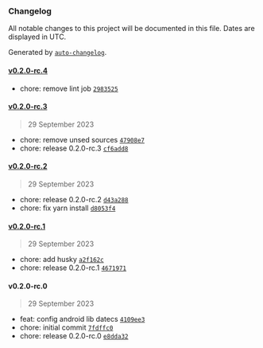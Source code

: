 ### Changelog

All notable changes to this project will be documented in this file. Dates are displayed in UTC.

Generated by [`auto-changelog`](https://github.com/CookPete/auto-changelog).

#### [v0.2.0-rc.4](https://github.com/zettabrasil/react-native-datecs-printer/compare/v0.2.0-rc.3...v0.2.0-rc.4)

- chore: remove lint job [`2983525`](https://github.com/zettabrasil/react-native-datecs-printer/commit/298352514e36eb1c0a35d44ef4e6c44662c4acfc)

#### [v0.2.0-rc.3](https://github.com/zettabrasil/react-native-datecs-printer/compare/v0.2.0-rc.2...v0.2.0-rc.3)

> 29 September 2023

- chore: remove unsed sources [`47908e7`](https://github.com/zettabrasil/react-native-datecs-printer/commit/47908e76d0d8ecce1cff0fcd9eb68f620556dc1e)
- chore: release 0.2.0-rc.3 [`cf6add8`](https://github.com/zettabrasil/react-native-datecs-printer/commit/cf6add81948bc0353eadb1dc5fcaad7c8bcf3c62)

#### [v0.2.0-rc.2](https://github.com/zettabrasil/react-native-datecs-printer/compare/v0.2.0-rc.1...v0.2.0-rc.2)

> 29 September 2023

- chore: release 0.2.0-rc.2 [`d43a288`](https://github.com/zettabrasil/react-native-datecs-printer/commit/d43a2884f48e3d7cf6412750e37faf58692c5076)
- chore: fix yarn install [`d8053f4`](https://github.com/zettabrasil/react-native-datecs-printer/commit/d8053f46da91a8f38841aab97a03fe3ca693860d)

#### [v0.2.0-rc.1](https://github.com/zettabrasil/react-native-datecs-printer/compare/v0.2.0-rc.0...v0.2.0-rc.1)

> 29 September 2023

- chore: add husky [`a2f162c`](https://github.com/zettabrasil/react-native-datecs-printer/commit/a2f162c0a59022ebdb8165957bad6c96dcc7cc28)
- chore: release 0.2.0-rc.1 [`4671971`](https://github.com/zettabrasil/react-native-datecs-printer/commit/46719716a6fbeec707d5f6386908d0b2ae330e37)

#### v0.2.0-rc.0

> 29 September 2023

- feat: config android lib datecs [`4109ee3`](https://github.com/zettabrasil/react-native-datecs-printer/commit/4109ee3f9430655b2d486de435f45dc6c255bec2)
- chore: initial commit [`7fdffc0`](https://github.com/zettabrasil/react-native-datecs-printer/commit/7fdffc049710def2a9d7f17591007c4e5e1f0f35)
- chore: release 0.2.0-rc.0 [`e8dda32`](https://github.com/zettabrasil/react-native-datecs-printer/commit/e8dda32c15aa4c0d44c7ff4ce7276aac9ee5b30b)

